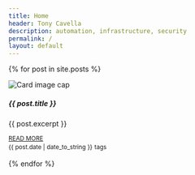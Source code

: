 ```yaml
---
title: Home
header: Tony Cavella
description: automation, infrastructure, security
permalink: /
layout: default
---
```

{% for post in site.posts %}
<div class="card w-100 shadow">
  <img class="card-img-top" src="{{ post.thumbnail }}" alt="Card image cap">
  <div class="card-body">
    <h5 class="card-title">{{ post.title }}</h5>
    <p class="card-text">{{ post.excerpt }}</p>
    <small><a href="{{ post.url }}" class="card-link text-secondary">READ MORE</a></small>
  </div>
  <div class="card-footer bg-light">
    <small class="text-muted d-flex justify-content-start">{{ post.date | date_to_string }}</small>
    <small class="text-muted d-flex justify-content-end">tags</small>
  </div>
</div>
<br>
{% endfor %}